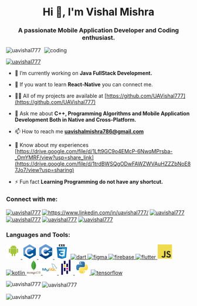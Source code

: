 <h1 align="center">Hi 👋, I'm Vishal Mishra</h1>
<h3 align="center">A passionate Mobile Application Developer and Coding enthusiast.</h3>
<img align="right" width=400 alt="coding" src="https://user-images.githubusercontent.com/74038190/212749171-b84692a8-2b04-4e3b-93ca-ac14705da224.gif">

<p align="left"> <img src="https://komarev.com/ghpvc/?username=uavishal777&label=Profile%20views&color=0e75b6&style=flat" alt="uavishal777" /> </p>

<p align="left"> <a href="https://twitter.com/uavishal777" target="blank"><img src="https://img.shields.io/twitter/follow/uavishal777?logo=twitter&style=for-the-badge" alt="uavishal777" /></a> </p>

- 🔭 I’m currently working on **Java FullStack Development.**

- 🌱 If you want to learn **React-Native** you can connect me.

- 👨‍💻 All of my projects are available at [https://github.com/UAVishal777](https://github.com/UAVishal777)

- 💬 Ask me about **C++, Programming Algorithms and Mobile Application Development Both in Native and Cross-Platform.**

- 📫 How to reach me **uavishalmishra786@gmail.com**

- 📄 Know about my experiences [https://drive.google.com/file/d/1Lft9GC9o4EMcP-6NwqMPrsba-_OmYMRF/view?usp=share_link](https://drive.google.com/file/d/1trdBWSQgODwFAWZWVAuHZZZbNoE87Jo7/view?usp=sharing)

- ⚡ Fun fact **Learning Programming do not have any shortcut.**

<h3 align="left">Connect with me:</h3>
<p align="left">
<a href="https://twitter.com/uavishal777" target="blank"><img align="center" src="https://raw.githubusercontent.com/rahuldkjain/github-profile-readme-generator/master/src/images/icons/Social/twitter.svg" alt="uavishal777" height="30" width="40" /></a>
<a href="https://linkedin.com/in/https://www.linkedin.com/in/uavishal777/" target="blank"><img align="center" src="https://raw.githubusercontent.com/rahuldkjain/github-profile-readme-generator/master/src/images/icons/Social/linked-in-alt.svg" alt="https://www.linkedin.com/in/uavishal777/" height="30" width="40" /></a>
<a href="https://instagram.com/uavishal777" target="blank"><img align="center" src="https://raw.githubusercontent.com/rahuldkjain/github-profile-readme-generator/master/src/images/icons/Social/instagram.svg" alt="uavishal777" height="30" width="40" /></a>
<a href="https://www.codechef.com/users/uavishal777" target="blank"><img align="center" src="https://cdn.jsdelivr.net/npm/simple-icons@3.1.0/icons/codechef.svg" alt="uavishal777" height="30" width="40" /></a>
<a href="https://codeforces.com/profile/uavishal777" target="blank"><img align="center" src="https://raw.githubusercontent.com/rahuldkjain/github-profile-readme-generator/master/src/images/icons/Social/codeforces.svg" alt="uavishal777" height="30" width="40" /></a>
<a href="https://www.leetcode.com/uavishal777" target="blank"><img align="center" src="https://raw.githubusercontent.com/rahuldkjain/github-profile-readme-generator/master/src/images/icons/Social/leet-code.svg" alt="uavishal777" height="30" width="40" /></a>
</p>

<h3 align="left">Languages and Tools:</h3>
<p align="left"> <a href="https://developer.android.com" target="_blank" rel="noreferrer"> <img src="https://raw.githubusercontent.com/devicons/devicon/master/icons/android/android-original-wordmark.svg" alt="android" width="40" height="40"/> </a> <a href="https://www.cprogramming.com/" target="_blank" rel="noreferrer"> <img src="https://raw.githubusercontent.com/devicons/devicon/master/icons/c/c-original.svg" alt="c" width="40" height="40"/> </a> <a href="https://www.w3schools.com/cpp/" target="_blank" rel="noreferrer"> <img src="https://raw.githubusercontent.com/devicons/devicon/master/icons/cplusplus/cplusplus-original.svg" alt="cplusplus" width="40" height="40"/> </a> <a href="https://www.w3schools.com/css/" target="_blank" rel="noreferrer"> <img src="https://raw.githubusercontent.com/devicons/devicon/master/icons/css3/css3-original-wordmark.svg" alt="css3" width="40" height="40"/> </a> <a href="https://dart.dev" target="_blank" rel="noreferrer"> <img src="https://www.vectorlogo.zone/logos/dartlang/dartlang-icon.svg" alt="dart" width="40" height="40"/> </a> <a href="https://www.figma.com/" target="_blank" rel="noreferrer"> <img src="https://www.vectorlogo.zone/logos/figma/figma-icon.svg" alt="figma" width="40" height="40"/> </a> <a href="https://firebase.google.com/" target="_blank" rel="noreferrer"> <img src="https://www.vectorlogo.zone/logos/firebase/firebase-icon.svg" alt="firebase" width="40" height="40"/> </a> <a href="https://flutter.dev" target="_blank" rel="noreferrer"> <img src="https://www.vectorlogo.zone/logos/flutterio/flutterio-icon.svg" alt="flutter" width="40" height="40"/> </a> <a href="https://developer.mozilla.org/en-US/docs/Web/JavaScript" target="_blank" rel="noreferrer"> <img src="https://raw.githubusercontent.com/devicons/devicon/master/icons/javascript/javascript-original.svg" alt="javascript" width="40" height="40"/> </a> <a href="https://kotlinlang.org" target="_blank" rel="noreferrer"> <img src="https://www.vectorlogo.zone/logos/kotlinlang/kotlinlang-icon.svg" alt="kotlin" width="40" height="40"/> </a> <a href="https://www.mongodb.com/" target="_blank" rel="noreferrer"> <img src="https://raw.githubusercontent.com/devicons/devicon/master/icons/mongodb/mongodb-original-wordmark.svg" alt="mongodb" width="40" height="40"/> </a> <a href="https://www.mysql.com/" target="_blank" rel="noreferrer"> <img src="https://raw.githubusercontent.com/devicons/devicon/master/icons/mysql/mysql-original-wordmark.svg" alt="mysql" width="40" height="40"/> </a> <a href="https://pandas.pydata.org/" target="_blank" rel="noreferrer"> <img src="https://raw.githubusercontent.com/devicons/devicon/2ae2a900d2f041da66e950e4d48052658d850630/icons/pandas/pandas-original.svg" alt="pandas" width="40" height="40"/> </a> <a href="https://www.python.org" target="_blank" rel="noreferrer"> <img src="https://raw.githubusercontent.com/devicons/devicon/master/icons/python/python-original.svg" alt="python" width="40" height="40"/> </a> <a href="https://www.tensorflow.org" target="_blank" rel="noreferrer"> <img src="https://www.vectorlogo.zone/logos/tensorflow/tensorflow-icon.svg" alt="tensorflow" width="40" height="40"/> </a> </p>

<p><img align="left" src="https://github-readme-stats.vercel.app/api/top-langs?username=uavishal777&show_icons=true&locale=en&layout=compact" alt="uavishal777" /></p>

<p>&nbsp;<img align="center" src="https://github-readme-stats.vercel.app/api?username=uavishal777&show_icons=true&locale=en" alt="uavishal777" /></p>

<p><img align="center" src="https://github-readme-streak-stats.herokuapp.com/?user=uavishal777&" alt="uavishal777" /></p>
